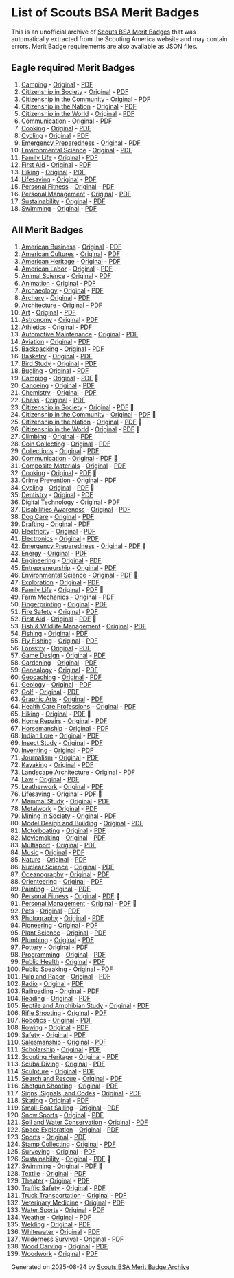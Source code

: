 # List of Scouts BSA Merit Badges

This is an unofficial archive of [Scouts BSA Merit Badges](https://www.scouting.org/skills/merit-badges/all/) that was automatically extracted from the Scouting America website and may contain errors. Merit Badge requirements are also available as JSON files.

## Eagle required Merit Badges

1. [Camping](camping-merit-badge.md) - [Original](https://www.scouting.org/merit-badges/camping/) - [PDF](https://filestore.scouting.org/filestore/Merit_Badge_ReqandRes/Pamphlets/Camping_2024.pdf)
1. [Citizenship in Society](citizenship-in-society-merit-badge.md) - [Original](https://www.scouting.org/merit-badges/citizenship-in-society/) - [PDF]()
1. [Citizenship in the Community](citizenship-in-the-community-merit-badge.md) - [Original](https://www.scouting.org/merit-badges/citizenship-in-the-community/) - [PDF](https://filestore.scouting.org/filestore/Merit_Badge_ReqandRes/Pamphlets/Citizenship%20in%20the%20Community_2024.pdf)
1. [Citizenship in the Nation](citizenship-in-the-nation-merit-badge.md) - [Original](https://www.scouting.org/merit-badges/citizenship-in-the-nation/) - [PDF](https://filestore.scouting.org/filestore/Merit_Badge_ReqandRes/Pamphlets/Citizenship%20in%20the%20Nation_2025.pdf)
1. [Citizenship in the World](citizenship-in-the-world-merit-badge.md) - [Original](https://www.scouting.org/merit-badges/citizenship-in-the-world/) - [PDF](https://filestore.scouting.org/filestore/Merit_Badge_ReqandRes/Pamphlets/Citizenship%20in%20the%20World_2023.pdf)
1. [Communication](communication-merit-badge.md) - [Original](https://www.scouting.org/merit-badges/communication/) - [PDF](https://filestore.scouting.org/filestore/Merit_Badge_ReqandRes/Pamphlets/Communication_2025.pdf)
1. [Cooking](cooking-merit-badge.md) - [Original](https://www.scouting.org/merit-badges/cooking/) - [PDF](https://filestore.scouting.org/filestore/Merit_Badge_ReqandRes/Pamphlets/Cooking_2023.pdf)
1. [Cycling](cycling-merit-badge.md) - [Original](https://www.scouting.org/merit-badges/cycling/) - [PDF](https://filestore.scouting.org/filestore/Merit_Badge_ReqandRes/Pamphlets/Cycling_2025.pdf)
1. [Emergency Preparedness](emergency-preparedness-merit-badge.md) - [Original](https://www.scouting.org/merit-badges/emergency-preparedness/) - [PDF](https://filestore.scouting.org/filestore/Merit_Badge_ReqandRes/Pamphlets/Emergency%20Preparedness_2025.pdf)
1. [Environmental Science](environmental-science-merit-badge.md) - [Original](https://www.scouting.org/merit-badges/environmental-science/) - [PDF](https://filestore.scouting.org/filestore/Merit_Badge_ReqandRes/Pamphlets/Environmental_Science_2025.pdf)
1. [Family Life](family-life-merit-badge.md) - [Original](https://www.scouting.org/merit-badges/family-life/) - [PDF](https://filestore.scouting.org/filestore/Merit_Badge_ReqandRes/Pamphlets/Family%20Life_2025.pdf)
1. [First Aid](first-aid-merit-badge.md) - [Original](https://www.scouting.org/merit-badges/first-aid/) - [PDF](https://filestore.scouting.org/filestore/Merit_Badge_ReqandRes/Pamphlets/First%20Aid_2023.pdf)
1. [Hiking](hiking-merit-badge.md) - [Original](https://www.scouting.org/merit-badges/hiking/) - [PDF](https://filestore.scouting.org/filestore/Merit_Badge_ReqandRes/Pamphlets/Hiking_2024.pdf)
1. [Lifesaving](lifesaving-merit-badge.md) - [Original](https://www.scouting.org/merit-badges/lifesaving/) - [PDF](https://filestore.scouting.org/filestore/Merit_Badge_ReqandRes/Pamphlets/Lifesaving_2025.pdf)
1. [Personal Fitness](personal-fitness-merit-badge.md) - [Original](https://www.scouting.org/merit-badges/personal-fitness/) - [PDF](https://filestore.scouting.org/filestore/Merit_Badge_ReqandRes/Pamphlets/Personal%20Fitness_2024.pdf)
1. [Personal Management](personal-management-merit-badge.md) - [Original](https://www.scouting.org/merit-badges/personal-management/) - [PDF](https://filestore.scouting.org/filestore/Merit_Badge_ReqandRes/Pamphlets/Personal%20Management_2025.pdf)
1. [Sustainability](sustainability-merit-badge.md) - [Original](https://www.scouting.org/merit-badges/sustainability/) - [PDF](https://filestore.scouting.org/filestore/Merit_Badge_ReqandRes/Pamphlets/Sustainability_2024.pdf)
1. [Swimming](swimming-merit-badge.md) - [Original](https://www.scouting.org/merit-badges/swimming/) - [PDF](https://filestore.scouting.org/filestore/Merit_Badge_ReqandRes/Pamphlets/Swimming_2024.pdf)

## All Merit Badges

1. [American Business](american-business-merit-badge.md) - [Original](https://www.scouting.org/merit-badges/american-business/) - [PDF](https://filestore.scouting.org/filestore/Merit_Badge_ReqandRes/Pamphlets/American%20Business_2025.pdf)
1. [American Cultures](american-cultures-merit-badge.md) - [Original](https://www.scouting.org/merit-badges/american-cultures/) - [PDF](https://filestore.scouting.org/filestore/Merit_Badge_ReqandRes/Pamphlets/American%20Cultures_2025.pdf)
1. [American Heritage](american-heritage-merit-badge.md) - [Original](https://www.scouting.org/merit-badges/american-heritage/) - [PDF](https://filestore.scouting.org/filestore/Merit_Badge_ReqandRes/Pamphlets/American%20Heritage_2025.pdf)
1. [American Labor](american-labor-merit-badge.md) - [Original](https://www.scouting.org/merit-badges/american-labor/) - [PDF](https://filestore.scouting.org/filestore/Merit_Badge_ReqandRes/Pamphlets/American%20Labor_2024.pdf)
1. [Animal Science](animal-science-merit-badge.md) - [Original](https://www.scouting.org/merit-badges/animal-science/) - [PDF](https://filestore.scouting.org/filestore/Merit_Badge_ReqandRes/Pamphlets/Animal%20Science_2023.pdf)
1. [Animation](animation-merit-badge.md) - [Original](https://www.scouting.org/merit-badges/animation/) - [PDF](https://filestore.scouting.org/filestore/Merit_Badge_ReqandRes/Pamphlets/Animation_2025.pdf)
1. [Archaeology](archaeology-merit-badge.md) - [Original](https://www.scouting.org/merit-badges/archaeology/) - [PDF](https://filestore.scouting.org/filestore/Merit_Badge_ReqandRes/Pamphlets/Archaeology_2025.pdf)
1. [Archery](archery-merit-badge.md) - [Original](https://www.scouting.org/merit-badges/archery/) - [PDF](https://filestore.scouting.org/filestore/Merit_Badge_ReqandRes/Pamphlets/Archery_2025.pdf)
1. [Architecture](architecture-merit-badge.md) - [Original](https://www.scouting.org/merit-badges/architecture/) - [PDF](https://filestore.scouting.org/filestore/Merit_Badge_ReqandRes/Pamphlets/Architecture_Landscape_2025.pdf)
1. [Art](art-merit-badge.md) - [Original](https://www.scouting.org/merit-badges/art/) - [PDF](https://filestore.scouting.org/filestore/Merit_Badge_ReqandRes/Pamphlets/Art_2025.pdf)
1. [Astronomy](astronomy-merit-badge.md) - [Original](https://www.scouting.org/merit-badges/astronomy/) - [PDF](https://filestore.scouting.org/filestore/Merit_Badge_ReqandRes/Pamphlets/Astronomy_2024.pdf)
1. [Athletics](athletics-merit-badge.md) - [Original](https://www.scouting.org/merit-badges/athletics/) - [PDF](https://filestore.scouting.org/filestore/Merit_Badge_ReqandRes/Pamphlets/Athletics%20text%202-2025.pdf)
1. [Automotive Maintenance](automotive-maintenance-merit-badge.md) - [Original](https://www.scouting.org/merit-badges/automotive-maintenance/) - [PDF](https://filestore.scouting.org/filestore/Merit_Badge_ReqandRes/Pamphlets/Automotive%20Maintenance_2025.pdf)
1. [Aviation](aviation-merit-badge.md) - [Original](https://www.scouting.org/merit-badges/aviation/) - [PDF](https://filestore.scouting.org/filestore/Merit_Badge_ReqandRes/Pamphlets/Aviation_2024.pdf)
1. [Backpacking](backpacking-merit-badge.md) - [Original](https://www.scouting.org/merit-badges/backpacking/) - [PDF](https://filestore.scouting.org/filestore/Merit_Badge_ReqandRes/Pamphlets/Backpacking_2025.pdf)
1. [Basketry](basketry-merit-badge.md) - [Original](https://www.scouting.org/merit-badges/basketry/) - [PDF](https://filestore.scouting.org/filestore/Merit_Badge_ReqandRes/Pamphlets/Basketry_2023.pdf)
1. [Bird Study](bird-study-merit-badge.md) - [Original](https://www.scouting.org/merit-badges/bird-study/) - [PDF](https://filestore.scouting.org/filestore/Merit_Badge_ReqandRes/Pamphlets/Bird%20Study_2025.pdf)
1. [Bugling](bugling-merit-badge.md) - [Original](https://www.scouting.org/merit-badges/bugling/) - [PDF](https://filestore.scouting.org/filestore/Merit_Badge_ReqandRes/Pamphlets/Music%20Bugling_2024.pdf)
1. [Camping](camping-merit-badge.md) - [Original](https://www.scouting.org/merit-badges/camping/) - [PDF](https://filestore.scouting.org/filestore/Merit_Badge_ReqandRes/Pamphlets/Camping_2024.pdf) 🦅
1. [Canoeing](canoeing-merit-badge.md) - [Original](https://www.scouting.org/merit-badges/canoeing/) - [PDF](https://filestore.scouting.org/filestore/Merit_Badge_ReqandRes/Pamphlets/Canoeing_2024.pdf)
1. [Chemistry](chemistry-merit-badge.md) - [Original](https://www.scouting.org/merit-badges/chemistry/) - [PDF](https://filestore.scouting.org/filestore/Merit_Badge_ReqandRes/Pamphlets/Chemistry_2023.pdf)
1. [Chess](chess-merit-badge.md) - [Original](https://www.scouting.org/merit-badges/chess/) - [PDF](https://filestore.scouting.org/filestore/Merit_Badge_ReqandRes/Pamphlets/Chess_2025.pdf)
1. [Citizenship in Society](citizenship-in-society-merit-badge.md) - [Original](https://www.scouting.org/merit-badges/citizenship-in-society/) - [PDF]() 🦅
1. [Citizenship in the Community](citizenship-in-the-community-merit-badge.md) - [Original](https://www.scouting.org/merit-badges/citizenship-in-the-community/) - [PDF](https://filestore.scouting.org/filestore/Merit_Badge_ReqandRes/Pamphlets/Citizenship%20in%20the%20Community_2024.pdf) 🦅
1. [Citizenship in the Nation](citizenship-in-the-nation-merit-badge.md) - [Original](https://www.scouting.org/merit-badges/citizenship-in-the-nation/) - [PDF](https://filestore.scouting.org/filestore/Merit_Badge_ReqandRes/Pamphlets/Citizenship%20in%20the%20Nation_2025.pdf) 🦅
1. [Citizenship in the World](citizenship-in-the-world-merit-badge.md) - [Original](https://www.scouting.org/merit-badges/citizenship-in-the-world/) - [PDF](https://filestore.scouting.org/filestore/Merit_Badge_ReqandRes/Pamphlets/Citizenship%20in%20the%20World_2023.pdf) 🦅
1. [Climbing](climbing-merit-badge.md) - [Original](https://www.scouting.org/merit-badges/climbing/) - [PDF](https://filestore.scouting.org/filestore/Merit_Badge_ReqandRes/Pamphlets/Climbing_2024.pdf)
1. [Coin Collecting](coin-collecting-merit-badge.md) - [Original](https://www.scouting.org/merit-badges/coin-collecting/) - [PDF](https://filestore.scouting.org/filestore/Merit_Badge_ReqandRes/Pamphlets/Coin%20Collecting_2024.pdf)
1. [Collections](collections-merit-badge.md) - [Original](https://www.scouting.org/merit-badges/collections/) - [PDF](https://filestore.scouting.org/filestore/Merit_Badge_ReqandRes/Pamphlets/Collections_2025.pdf)
1. [Communication](communication-merit-badge.md) - [Original](https://www.scouting.org/merit-badges/communication/) - [PDF](https://filestore.scouting.org/filestore/Merit_Badge_ReqandRes/Pamphlets/Communication_2025.pdf) 🦅
1. [Composite Materials](composite-materials-merit-badge.md) - [Original](https://www.scouting.org/merit-badges/composite-materials/) - [PDF](https://filestore.scouting.org/filestore/Merit_Badge_ReqandRes/Pamphlets/Composite%20Materials_2024.pdf)
1. [Cooking](cooking-merit-badge.md) - [Original](https://www.scouting.org/merit-badges/cooking/) - [PDF](https://filestore.scouting.org/filestore/Merit_Badge_ReqandRes/Pamphlets/Cooking_2023.pdf) 🦅
1. [Crime Prevention](crime-prevention-merit-badge.md) - [Original](https://www.scouting.org/merit-badges/crime-prevention/) - [PDF](https://filestore.scouting.org/filestore/Merit_Badge_ReqandRes/Pamphlets/Crime%20Prevention_2019.pdf)
1. [Cycling](cycling-merit-badge.md) - [Original](https://www.scouting.org/merit-badges/cycling/) - [PDF](https://filestore.scouting.org/filestore/Merit_Badge_ReqandRes/Pamphlets/Cycling_2025.pdf) 🦅
1. [Dentistry](dentistry-merit-badge.md) - [Original](https://www.scouting.org/merit-badges/dentistry/) - [PDF](https://filestore.scouting.org/filestore/Merit_Badge_ReqandRes/Pamphlets/Dentistry_2021.pdf)
1. [Digital Technology](digital-technology-merit-badge.md) - [Original](https://www.scouting.org/merit-badges/digital-technology/) - [PDF](https://filestore.scouting.org/filestore/Merit_Badge_ReqandRes/Pamphlets/Digital%20Technology_2024.pdf)
1. [Disabilities Awareness](disabilities-awareness-merit-badge.md) - [Original](https://www.scouting.org/merit-badges/disabilities-awareness/) - [PDF](https://filestore.scouting.org/filestore/Merit_Badge_ReqandRes/Pamphlets/Disabilities%20Awareness_2021.pdf)
1. [Dog Care](dog-care-merit-badge.md) - [Original](https://www.scouting.org/merit-badges/dog-care/) - [PDF](https://filestore.scouting.org/filestore/Merit_Badge_ReqandRes/Pamphlets/Dog%20Care_2024.pdf)
1. [Drafting](drafting-merit-badge.md) - [Original](https://www.scouting.org/merit-badges/drafting/) - [PDF](https://filestore.scouting.org/filestore/Merit_Badge_ReqandRes/Pamphlets/Drafting_2024.pdf)
1. [Electricity](electricity-merit-badge.md) - [Original](https://www.scouting.org/merit-badges/electricity/) - [PDF](https://filestore.scouting.org/filestore/Merit_Badge_ReqandRes/Pamphlets/Electricity_2021.pdf)
1. [Electronics](electronics-merit-badge.md) - [Original](https://www.scouting.org/merit-badges/electronics/) - [PDF](https://filestore.scouting.org/filestore/Merit_Badge_ReqandRes/Pamphlets/Electronics_2025.pdf)
1. [Emergency Preparedness](emergency-preparedness-merit-badge.md) - [Original](https://www.scouting.org/merit-badges/emergency-preparedness/) - [PDF](https://filestore.scouting.org/filestore/Merit_Badge_ReqandRes/Pamphlets/Emergency%20Preparedness_2025.pdf) 🦅
1. [Energy](energy-merit-badge.md) - [Original](https://www.scouting.org/merit-badges/energy/) - [PDF](https://filestore.scouting.org/filestore/Merit_Badge_ReqandRes/Pamphlets/Energy_2024.pdf)
1. [Engineering](engineering-merit-badge.md) - [Original](https://www.scouting.org/merit-badges/engineering/) - [PDF](https://filestore.scouting.org/filestore/Merit_Badge_ReqandRes/Pamphlets/Engineering_2023.pdf)
1. [Entrepreneurship](entrepreneurship-merit-badge.md) - [Original](https://www.scouting.org/merit-badges/entrepreneurship/) - [PDF](https://filestore.scouting.org/filestore/Merit_Badge_ReqandRes/Pamphlets/Entrepreneurship_2025.pdf)
1. [Environmental Science](environmental-science-merit-badge.md) - [Original](https://www.scouting.org/merit-badges/environmental-science/) - [PDF](https://filestore.scouting.org/filestore/Merit_Badge_ReqandRes/Pamphlets/Environmental_Science_2025.pdf) 🦅
1. [Exploration](exploration-merit-badge.md) - [Original](https://www.scouting.org/merit-badges/exploration/) - [PDF](https://filestore.scouting.org/filestore/Merit_Badge_ReqandRes/Pamphlets/Exploration_2020.pdf)
1. [Family Life](family-life-merit-badge.md) - [Original](https://www.scouting.org/merit-badges/family-life/) - [PDF](https://filestore.scouting.org/filestore/Merit_Badge_ReqandRes/Pamphlets/Family%20Life_2025.pdf) 🦅
1. [Farm Mechanics](farm-mechanics-merit-badge.md) - [Original](https://www.scouting.org/merit-badges/farm-mechanics/) - [PDF](https://filestore.scouting.org/filestore/Merit_Badge_ReqandRes/Pamphlets/Farm%20Mechanics_2024.pdf)
1. [Fingerprinting](fingerprinting-merit-badge.md) - [Original](https://www.scouting.org/merit-badges/fingerprinting/) - [PDF](https://filestore.scouting.org/filestore/Merit_Badge_ReqandRes/Pamphlets/Fingerprinting_2025.pdf)
1. [Fire Safety](fire-safety-merit-badge.md) - [Original](https://www.scouting.org/merit-badges/fire-safety/) - [PDF](https://filestore.scouting.org/filestore/Merit_Badge_ReqandRes/Pamphlets/FireSafety_2024.pdf)
1. [First Aid](first-aid-merit-badge.md) - [Original](https://www.scouting.org/merit-badges/first-aid/) - [PDF](https://filestore.scouting.org/filestore/Merit_Badge_ReqandRes/Pamphlets/First%20Aid_2023.pdf) 🦅
1. [Fish & Wildlife Management](fish-wildlife-management-merit-badge.md) - [Original](https://www.scouting.org/merit-badges/fish-wildlife-management/) - [PDF](https://filestore.scouting.org/filestore/Merit_Badge_ReqandRes/Pamphlets/Fish%20and%20Wildlife_2024.pdf)
1. [Fishing](fishing-merit-badge.md) - [Original](https://www.scouting.org/merit-badges/fishing/) - [PDF](https://filestore.scouting.org/filestore/Merit_Badge_ReqandRes/Pamphlets/Fishing_2025.pdf)
1. [Fly Fishing](fly-fishing-merit-badge.md) - [Original](https://www.scouting.org/merit-badges/fly-fishing/) - [PDF](https://filestore.scouting.org/filestore/Merit_Badge_ReqandRes/Pamphlets/Fly-Fishing_2025.pdf)
1. [Forestry](forestry-merit-badge.md) - [Original](https://www.scouting.org/merit-badges/forestry/) - [PDF](https://filestore.scouting.org/filestore/Merit_Badge_ReqandRes/Pamphlets/Forestry_2024.pdf)
1. [Game Design](game-design-merit-badge.md) - [Original](https://www.scouting.org/merit-badges/game-design/) - [PDF](https://filestore.scouting.org/filestore/Merit_Badge_ReqandRes/Pamphlets/Game%20Design_2025.pdf)
1. [Gardening](gardening-merit-badge.md) - [Original](https://www.scouting.org/merit-badges/gardening/) - [PDF](https://filestore.scouting.org/filestore/Merit_Badge_ReqandRes/Pamphlets/Gardening_2024.pdf)
1. [Genealogy](genealogy-merit-badge.md) - [Original](https://www.scouting.org/merit-badges/genealogy/) - [PDF](https://filestore.scouting.org/filestore/Merit_Badge_ReqandRes/Pamphlets/Genealogy_2024.pdf)
1. [Geocaching](geocaching-merit-badge.md) - [Original](https://www.scouting.org/merit-badges/geocaching/) - [PDF](https://filestore.scouting.org/filestore/Merit_Badge_ReqandRes/Pamphlets/Geocaching_2024.pdf)
1. [Geology](geology-merit-badge.md) - [Original](https://www.scouting.org/merit-badges/geology/) - [PDF](https://filestore.scouting.org/filestore/Merit_Badge_ReqandRes/Pamphlets/Geology_2023.pdf)
1. [Golf](golf-merit-badge.md) - [Original](https://www.scouting.org/merit-badges/golf/) - [PDF](https://filestore.scouting.org/filestore/Merit_Badge_ReqandRes/Pamphlets/Golf_2024.pdf)
1. [Graphic Arts](graphic-arts-merit-badge.md) - [Original](https://www.scouting.org/merit-badges/graphic-arts/) - [PDF](https://filestore.scouting.org/filestore/Merit_Badge_ReqandRes/Pamphlets/Graphic%20Arts_2025.pdf)
1. [Health Care Professions](health-care-professions-merit-badge.md) - [Original](https://www.scouting.org/merit-badges/health-care-professions/) - [PDF](https://filestore.scouting.org/filestore/Merit_Badge_ReqandRes/Pamphlets/Health%20Care%20Professions_2022.pdf)
1. [Hiking](hiking-merit-badge.md) - [Original](https://www.scouting.org/merit-badges/hiking/) - [PDF](https://filestore.scouting.org/filestore/Merit_Badge_ReqandRes/Pamphlets/Hiking_2024.pdf) 🦅
1. [Home Repairs](home-repairs-merit-badge.md) - [Original](https://www.scouting.org/merit-badges/home-repairs/) - [PDF](https://filestore.scouting.org/filestore/Merit_Badge_ReqandRes/Pamphlets/Home%20Repairs_2024.pdf)
1. [Horsemanship](horsemanship-merit-badge.md) - [Original](https://www.scouting.org/merit-badges/horsemanship/) - [PDF](https://filestore.scouting.org/filestore/Merit_Badge_ReqandRes/Pamphlets/Horsemanship_2024.pdf)
1. [Indian Lore](indian-lore-merit-badge.md) - [Original](https://www.scouting.org/merit-badges/indian-lore/) - [PDF](https://filestore.scouting.org/filestore/Merit_Badge_ReqandRes/Pamphlets/Indian_Lore_2024.pdf)
1. [Insect Study](insect-study-merit-badge.md) - [Original](https://www.scouting.org/merit-badges/insect-study/) - [PDF](https://filestore.scouting.org/filestore/Merit_Badge_ReqandRes/Pamphlets/Insect%20Study_2025.pdf)
1. [Inventing](inventing-merit-badge.md) - [Original](https://www.scouting.org/merit-badges/inventing/) - [PDF](https://filestore.scouting.org/filestore/Merit_Badge_ReqandRes/Pamphlets/Inventing_2021.pdf)
1. [Journalism](journalism-merit-badge.md) - [Original](https://www.scouting.org/merit-badges/journalism/) - [PDF](https://filestore.scouting.org/filestore/Merit_Badge_ReqandRes/Pamphlets/Journalism_2021.pdf)
1. [Kayaking](kayaking-merit-badge.md) - [Original](https://www.scouting.org/merit-badges/kayaking/) - [PDF](https://filestore.scouting.org/filestore/Merit_Badge_ReqandRes/Pamphlets/Kayaking_2025.pdf)
1. [Landscape Architecture](landscape-architecture-merit-badge.md) - [Original](https://www.scouting.org/merit-badges/landscape-architecture/) - [PDF](https://filestore.scouting.org/filestore/Merit_Badge_ReqandRes/Pamphlets/Architecture_Landscape_2025.pdf)
1. [Law](law-merit-badge.md) - [Original](https://www.scouting.org/merit-badges/law/) - [PDF](https://filestore.scouting.org/filestore/Merit_Badge_ReqandRes/Pamphlets/Law_2023.pdf)
1. [Leatherwork](leatherwork-merit-badge.md) - [Original](https://www.scouting.org/merit-badges/leatherwork/) - [PDF](https://filestore.scouting.org/filestore/Merit_Badge_ReqandRes/Pamphlets/Leatherwork_2025.pdf)
1. [Lifesaving](lifesaving-merit-badge.md) - [Original](https://www.scouting.org/merit-badges/lifesaving/) - [PDF](https://filestore.scouting.org/filestore/Merit_Badge_ReqandRes/Pamphlets/Lifesaving_2025.pdf) 🦅
1. [Mammal Study](mammal-study-merit-badge.md) - [Original](https://www.scouting.org/merit-badges/mammal-study/) - [PDF](https://filestore.scouting.org/filestore/Merit_Badge_ReqandRes/Pamphlets/Mammal%20Study_2025.pdf)
1. [Metalwork](metalwork-merit-badge.md) - [Original](https://www.scouting.org/merit-badges/metalwork/) - [PDF](https://filestore.scouting.org/filestore/Merit_Badge_ReqandRes/Pamphlets/Metalwork_2024.pdf)
1. [Mining in Society](mining-in-society-merit-badge.md) - [Original](https://www.scouting.org/merit-badges/mining-in-society/) - [PDF](https://filestore.scouting.org/filestore/Merit_Badge_ReqandRes/Pamphlets/Mining%20in%20Society_2025.pdf)
1. [Model Design and Building](model-design-and-building-merit-badge.md) - [Original](https://www.scouting.org/merit-badges/model-design-and-building/) - [PDF](https://filestore.scouting.org/filestore/Merit_Badge_ReqandRes/Pamphlets/Model%20Design_2024.pdf)
1. [Motorboating](motorboating-merit-badge.md) - [Original](https://www.scouting.org/merit-badges/motorboating/) - [PDF](https://filestore.scouting.org/filestore/Merit_Badge_ReqandRes/Pamphlets/Motorboating_2024.pdf)
1. [Moviemaking](moviemaking-merit-badge.md) - [Original](https://www.scouting.org/merit-badges/moviemaking/) - [PDF](https://filestore.scouting.org/filestore/Merit_Badge_ReqandRes/Pamphlets/Moviemaking_2025.pdf)
1. [Multisport](multisport-merit-badge.md) - [Original](https://www.scouting.org/merit-badges/multisport/) - [PDF](https://filestore.scouting.org/filestore/Merit_Badge_ReqandRes/Pamphlets/Multisport_2025.pdf)
1. [Music](music-merit-badge.md) - [Original](https://www.scouting.org/merit-badges/music/) - [PDF](https://filestore.scouting.org/filestore/Merit_Badge_ReqandRes/Pamphlets/Music%20Bugling_2024.pdf)
1. [Nature](nature-merit-badge.md) - [Original](https://www.scouting.org/merit-badges/nature/) - [PDF](https://filestore.scouting.org/filestore/Merit_Badge_ReqandRes/Pamphlets/Nature_2024.pdf)
1. [Nuclear Science](nuclear-science-merit-badge.md) - [Original](https://www.scouting.org/merit-badges/nuclear-science/) - [PDF](https://filestore.scouting.org/filestore/Merit_Badge_ReqandRes/Pamphlets/Nuclear%20Science_2024.pdf)
1. [Oceanography](oceanography-merit-badge.md) - [Original](https://www.scouting.org/merit-badges/oceanography/) - [PDF](https://filestore.scouting.org/filestore/Merit_Badge_ReqandRes/Pamphlets/Oceanography_2024.pdf)
1. [Orienteering](orienteering-merit-badge.md) - [Original](https://www.scouting.org/merit-badges/orienteering/) - [PDF](https://filestore.scouting.org/filestore/Merit_Badge_ReqandRes/Pamphlets/Orienteering_2024.pdf)
1. [Painting](painting-merit-badge.md) - [Original](https://www.scouting.org/merit-badges/painting/) - [PDF](https://filestore.scouting.org/filestore/Merit_Badge_ReqandRes/Pamphlets/Painting_2025.pdf)
1. [Personal Fitness](personal-fitness-merit-badge.md) - [Original](https://www.scouting.org/merit-badges/personal-fitness/) - [PDF](https://filestore.scouting.org/filestore/Merit_Badge_ReqandRes/Pamphlets/Personal%20Fitness_2024.pdf) 🦅
1. [Personal Management](personal-management-merit-badge.md) - [Original](https://www.scouting.org/merit-badges/personal-management/) - [PDF](https://filestore.scouting.org/filestore/Merit_Badge_ReqandRes/Pamphlets/Personal%20Management_2025.pdf) 🦅
1. [Pets](pets-merit-badge.md) - [Original](https://www.scouting.org/merit-badges/pets/) - [PDF](https://filestore.scouting.org/filestore/Merit_Badge_ReqandRes/Pamphlets/Pets_2024.pdf)
1. [Photography](photography-merit-badge.md) - [Original](https://www.scouting.org/merit-badges/photography/) - [PDF](https://filestore.scouting.org/filestore/Merit_Badge_ReqandRes/Pamphlets/Photography_2020.pdf)
1. [Pioneering](pioneering-merit-badge.md) - [Original](https://www.scouting.org/merit-badges/pioneering/) - [PDF](https://filestore.scouting.org/filestore/Merit_Badge_ReqandRes/Pamphlets/Pioneering_2024.pdf)
1. [Plant Science](plant-science-merit-badge.md) - [Original](https://www.scouting.org/merit-badges/plant-science/) - [PDF](https://filestore.scouting.org/filestore/Merit_Badge_ReqandRes/Pamphlets/Plant%20Science_2025.pdf)
1. [Plumbing](plumbing-merit-badge.md) - [Original](https://www.scouting.org/merit-badges/plumbing/) - [PDF](https://filestore.scouting.org/filestore/Merit_Badge_ReqandRes/Pamphlets/Plumbing_2024.pdf)
1. [Pottery](pottery-merit-badge.md) - [Original](https://www.scouting.org/merit-badges/pottery/) - [PDF](https://filestore.scouting.org/filestore/Merit_Badge_ReqandRes/Pamphlets/Pottery_2025.pdf)
1. [Programming](programming-merit-badge.md) - [Original](https://www.scouting.org/merit-badges/programming/) - [PDF](https://filestore.scouting.org/filestore/Merit_Badge_ReqandRes/Pamphlets/Programming_2025.pdf)
1. [Public Health](public-health-merit-badge.md) - [Original](https://www.scouting.org/merit-badges/public-health/) - [PDF](https://filestore.scouting.org/filestore/Merit_Badge_ReqandRes/Pamphlets/Public%20Health_2022.pdf)
1. [Public Speaking](public-speaking-merit-badge.md) - [Original](https://www.scouting.org/merit-badges/public-speaking/) - [PDF](https://filestore.scouting.org/filestore/Merit_Badge_ReqandRes/Pamphlets/Public%20Speaking_2020.pdf)
1. [Pulp and Paper](pulp-and-paper-merit-badge.md) - [Original](https://www.scouting.org/merit-badges/pulp-and-paper/) - [PDF](https://filestore.scouting.org/filestore/Merit_Badge_ReqandRes/Pamphlets/Pulp-Paper-2025-requirements.pdf)
1. [Radio](radio-merit-badge.md) - [Original](https://www.scouting.org/merit-badges/radio/) - [PDF](https://filestore.scouting.org/filestore/Merit_Badge_ReqandRes/Pamphlets/Radio_2025.pdf)
1. [Railroading](railroading-2-merit-badge.md) - [Original](https://www.scouting.org/merit-badges/railroading-2/) - [PDF](https://filestore.scouting.org/filestore/Merit_Badge_ReqandRes/Pamphlets/Railroading_2023.pdf)
1. [Reading](reading-merit-badge.md) - [Original](https://www.scouting.org/merit-badges/reading/) - [PDF](https://filestore.scouting.org/filestore/Merit_Badge_ReqandRes/Pamphlets/Reading_2024.pdf)
1. [Reptile and Amphibian Study](reptile-and-amphibian-study-merit-badge.md) - [Original](https://www.scouting.org/merit-badges/reptile-and-amphibian-study/) - [PDF](https://filestore.scouting.org/filestore/Merit_Badge_ReqandRes/Pamphlets/Reptile%20Amphibian_2023.pdf)
1. [Rifle Shooting](rifle-shooting-merit-badge.md) - [Original](https://www.scouting.org/merit-badges/rifle-shooting/) - [PDF](https://filestore.scouting.org/filestore/Merit_Badge_ReqandRes/Pamphlets/Rifle%20Shooting_2025.pdf)
1. [Robotics](robotics-merit-badge.md) - [Original](https://www.scouting.org/merit-badges/robotics/) - [PDF](https://filestore.scouting.org/filestore/Merit_Badge_ReqandRes/Pamphlets/Robotics_2024.pdf)
1. [Rowing](rowing-merit-badge.md) - [Original](https://www.scouting.org/merit-badges/rowing/) - [PDF](https://filestore.scouting.org/filestore/Merit_Badge_ReqandRes/Pamphlets/Rowing_2025.pdf)
1. [Safety](safety-merit-badge.md) - [Original](https://www.scouting.org/merit-badges/safety/) - [PDF](https://filestore.scouting.org/filestore/Merit_Badge_ReqandRes/Pamphlets/Safety_2025.pdf)
1. [Salesmanship](salesmanship-merit-badge.md) - [Original](https://www.scouting.org/merit-badges/salesmanship/) - [PDF](https://filestore.scouting.org/filestore/Merit_Badge_ReqandRes/Pamphlets/Salesmanship_2025.pdf)
1. [Scholarship](scholarship-merit-badge.md) - [Original](https://www.scouting.org/merit-badges/scholarship/) - [PDF](https://filestore.scouting.org/filestore/Merit_Badge_ReqandRes/Pamphlets/Scholarship_2024.pdf)
1. [Scouting Heritage](scouting-heritage-merit-badge.md) - [Original](https://www.scouting.org/merit-badges/scouting-heritage/) - [PDF](https://filestore.scouting.org/filestore/Merit_Badge_ReqandRes/Pamphlets/Scouting%20Heritage_2024.pdf)
1. [Scuba Diving](scuba-diving-merit-badge.md) - [Original](https://www.scouting.org/merit-badges/scuba-diving/) - [PDF](https://filestore.scouting.org/filestore/Merit_Badge_ReqandRes/Pamphlets/Scuba%20Diving_2024.pdf)
1. [Sculpture](sculpture-merit-badge.md) - [Original](https://www.scouting.org/merit-badges/sculpture/) - [PDF](https://filestore.scouting.org/filestore/Merit_Badge_ReqandRes/Pamphlets/Sculpture_2025.pdf)
1. [Search and Rescue](search-and-rescue-merit-badge.md) - [Original](https://www.scouting.org/merit-badges/search-and-rescue/) - [PDF](https://filestore.scouting.org/filestore/Merit_Badge_ReqandRes/Pamphlets/Search%20and%20Rescue_2023.pdf)
1. [Shotgun Shooting](shotgun-shooting-merit-badge.md) - [Original](https://www.scouting.org/merit-badges/shotgun-shooting/) - [PDF](https://filestore.scouting.org/filestore/Merit_Badge_ReqandRes/Pamphlets/Shotgun%20Shooting_2025.pdf)
1. [Signs, Signals, and Codes](signs-signals-and-codes-merit-badge.md) - [Original](https://www.scouting.org/merit-badges/signs-signals-and-codes/) - [PDF](https://filestore.scouting.org/filestore/Merit_Badge_ReqandRes/Pamphlets/Signs%20Signals%20Codes_2025.pdf)
1. [Skating](skating-merit-badge.md) - [Original](https://www.scouting.org/merit-badges/skating/) - [PDF](https://filestore.scouting.org/filestore/Merit_Badge_ReqandRes/Pamphlets/Skating_2019.pdf)
1. [Small-Boat Sailing](small-boat-sailing-merit-badge.md) - [Original](https://www.scouting.org/merit-badges/small-boat-sailing/) - [PDF](https://filestore.scouting.org/filestore/Merit_Badge_ReqandRes/Pamphlets/Small%20Boat%20Sailing_2025.pdf)
1. [Snow Sports](snow-sports-merit-badge.md) - [Original](https://www.scouting.org/merit-badges/snow-sports/) - [PDF](https://filestore.scouting.org/filestore/Merit_Badge_ReqandRes/Pamphlets/Snow%20Sports_2024.pdf)
1. [Soil and Water Conservation](soil-and-water-conservation-merit-badge.md) - [Original](https://www.scouting.org/merit-badges/soil-and-water-conservation/) - [PDF](https://filestore.scouting.org/filestore/Merit_Badge_ReqandRes/Pamphlets/Soil%20and%20Water%20Conservation_2025.pdf)
1. [Space Exploration](space-exploration-merit-badge.md) - [Original](https://www.scouting.org/merit-badges/space-exploration/) - [PDF](https://filestore.scouting.org/filestore/Merit_Badge_ReqandRes/Pamphlets/Space%20Exploration_2025.pdf)
1. [Sports](sports-merit-badge.md) - [Original](https://www.scouting.org/merit-badges/sports/) - [PDF](https://filestore.scouting.org/filestore/Merit_Badge_ReqandRes/Pamphlets/Sports_2023.pdf)
1. [Stamp Collecting](stamp-collecting-merit-badge.md) - [Original](https://www.scouting.org/merit-badges/stamp-collecting/) - [PDF](https://filestore.scouting.org/filestore/Merit_Badge_ReqandRes/Pamphlets/Stamp%20Collecting_2024.pdf)
1. [Surveying](surveying-merit-badge.md) - [Original](https://www.scouting.org/merit-badges/surveying/) - [PDF](https://filestore.scouting.org/filestore/Merit_Badge_ReqandRes/Pamphlets/Surveying_2025.pdf)
1. [Sustainability](sustainability-merit-badge.md) - [Original](https://www.scouting.org/merit-badges/sustainability/) - [PDF](https://filestore.scouting.org/filestore/Merit_Badge_ReqandRes/Pamphlets/Sustainability_2024.pdf) 🦅
1. [Swimming](swimming-merit-badge.md) - [Original](https://www.scouting.org/merit-badges/swimming/) - [PDF](https://filestore.scouting.org/filestore/Merit_Badge_ReqandRes/Pamphlets/Swimming_2024.pdf) 🦅
1. [Textile](textile-merit-badge.md) - [Original](https://www.scouting.org/merit-badges/textile/) - [PDF](https://filestore.scouting.org/filestore/Merit_Badge_ReqandRes/Pamphlets/Textile_2019.pdf)
1. [Theater](theater-merit-badge.md) - [Original](https://www.scouting.org/merit-badges/theater/) - [PDF](https://filestore.scouting.org/filestore/Merit_Badge_ReqandRes/Pamphlets/Theater_2025.pdf)
1. [Traffic Safety](traffic-safety-merit-badge.md) - [Original](https://www.scouting.org/merit-badges/traffic-safety/) - [PDF](https://filestore.scouting.org/filestore/Merit_Badge_ReqandRes/Pamphlets/Traffic%20Safety_2025.pdf)
1. [Truck Transportation](truck-transportation-merit-badge.md) - [Original](https://www.scouting.org/merit-badges/truck-transportation/) - [PDF](https://filestore.scouting.org/filestore/Merit_Badge_ReqandRes/Pamphlets/Truck%20Transportation_2025.pdf)
1. [Veterinary Medicine](veterinary-medicine-merit-badge.md) - [Original](https://www.scouting.org/merit-badges/veterinary-medicine/) - [PDF](https://filestore.scouting.org/filestore/Merit_Badge_ReqandRes/Pamphlets/Veterinary%20Medicine_2024.pdf)
1. [Water Sports](water-sports-merit-badge.md) - [Original](https://www.scouting.org/merit-badges/water-sports/) - [PDF](https://filestore.scouting.org/filestore/Merit_Badge_ReqandRes/Pamphlets/Water%20Sports_2025.pdf)
1. [Weather](weather-merit-badge.md) - [Original](https://www.scouting.org/merit-badges/weather/) - [PDF](https://filestore.scouting.org/filestore/Merit_Badge_ReqandRes/Pamphlets/Weather_2025.pdf)
1. [Welding](welding-merit-badge.md) - [Original](https://www.scouting.org/merit-badges/welding/) - [PDF](https://filestore.scouting.org/filestore/Merit_Badge_ReqandRes/Pamphlets/Welding_2025.pdf)
1. [Whitewater](whitewater-merit-badge.md) - [Original](https://www.scouting.org/merit-badges/whitewater/) - [PDF](https://filestore.scouting.org/filestore/Merit_Badge_ReqandRes/Pamphlets/Whitewater_2024.pdf)
1. [Wilderness Survival](wilderness-survival-merit-badge.md) - [Original](https://www.scouting.org/merit-badges/wilderness-survival/) - [PDF](https://filestore.scouting.org/filestore/Merit_Badge_ReqandRes/Pamphlets/Wilderness%20Survival_2024.pdf)
1. [Wood Carving](wood-carving-merit-badge.md) - [Original](https://www.scouting.org/merit-badges/wood-carving/) - [PDF](https://filestore.scouting.org/filestore/Merit_Badge_ReqandRes/Pamphlets/Wood%20Carving_2025.pdf)
1. [Woodwork](woodwork-merit-badge.md) - [Original](https://www.scouting.org/merit-badges/woodwork/) - [PDF](https://filestore.scouting.org/filestore/Merit_Badge_ReqandRes/Pamphlets/Woodwork_2024.pdf)

Generated on 2025-08-24 by [Scouts BSA Merit Badge Archive](https://github.com/dasevilla)